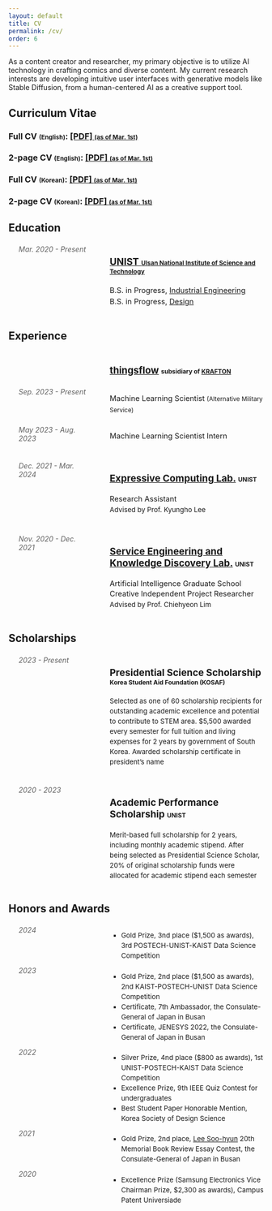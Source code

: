 ```yaml
---
layout: default
title: CV
permalink: /cv/
order: 6
---
```

<head>
<style>
.about-grid {
    display: grid;
    grid-template-columns: 160px auto;
    column-gap: 40px;
    font-size: 16px;
    margin-top: 10px;
    margin-bottom: 20px;
}
.about-grid .section-title {
    margin: 0;
    justify-self: start;
    align-self: start;
    font-size: 0.875em;
    padding-top: 4px;
    padding-left: 20px;
}
.section-title {
    color: #606060;
    font-style: italic;
}
</style>
</head>

<p class="sponsors">
As a content creator and researcher, my primary objective is to utilize AI technology in crafting comics and diverse content. My current research interests are developing intuitive user interfaces with generative models like Stable Diffusion, from a human-centered AI as a creative support tool.
</p>

<h2>Curriculum Vitae</h2>
<div class="news-entries grid-2">
<div class="entry-item course">
    <h3 class="entry-title">Full CV <span style="font-size: 9pt;">(English)</span>: <a href="/assets/cv/20240301_SeonukKim_EN_CV.pdf">[PDF] <span style="font-size: 9pt;">(as of Mar. 1st)</span></a></h3>
    <h3 class="entry-title">2-page CV <span style="font-size: 9pt;">(English)</span>: <a href="/assets/cv/20240301_SeonukKim_EN_Resume.pdf">[PDF] <span style="font-size: 9pt;">(as of Mar. 1st)</span></a></h3>
</div>
<div class="entry-item course">
    <h3 class="entry-title">Full CV <span style="font-size: 9pt;">(Korean)</span>: <a href="/assets/cv/20240301_SeonukKim_KO_CV.pdf">[PDF] <span style="font-size: 9pt;">(as of Mar. 1st)</span></a></h3>
    <h3 class="entry-title">2-page CV <span style="font-size: 9pt;">(Korean)</span>: <a href="/assets/cv/20240301_SeonukKim_KO_Resume.pdf">[PDF] <span style="font-size: 9pt;">(as of Mar. 1st)</span></a></h3>
</div>
</div>

<h2>Education</h2>
<div class="about-grid section">
	<div class="section-title">Mar. 2020 - Present</div>
	<div class="about-content">
		<h3 class="entry-title"><a href="https://www.unist.ac.kr/">UNIST <span style="font-size: 9pt;">Ulsan National Institute of Science and Technology</span></a></h3>
    <p style="font-size: 11pt; line-height: 150%;">
      B.S. in Progress, <a href="https://ie.unist.ac.kr/">Industrial Engineering</a><br>
      B.S. in Progress, <a href="https://design.unist.ac.kr/">Design</a></p>
</div>
</div>

<h2>Experience</h2>
<div class="about-grid section">
	<div class="section-title"></div>
	<div class="about-content">
      <h3 class="entry-title"><a href="https://thingsflow.com/">thingsflow</a> <span style="font-size: 9pt;">subsidiary of <a href="https://www.krafton.com/">KRAFTON</a></span></h3>
  </div>
  <div class="section-title">Sep. 2023 - Present</div>
	<div class="about-content">
    <p style="font-size: 11pt; line-height: 150%;">
        Machine Learning Scientist <span style="font-size: 9pt;"> (Alternative Military Service)</span><br></p>
  </div>
  <div class="section-title">May  2023 - Aug. 2023</div>
	<div class="about-content">
    <p style="font-size: 11pt; line-height: 150%;">
      Machine Learning Scientist Intern <br></p>
  </div>
</div>

<div class="about-grid section">
	<div class="section-title">Dec. 2021 - Mar. 2024</div>
	<div class="about-content">
		<h3 class="entry-title"><a href="https://www.klee141.com/">Expressive Computing Lab.</a> <span style="font-size: 9pt;">UNIST</span></h3>
      <p style="font-size: 11pt; line-height: 140%;">
        Research Assistant
      <br>
      <span style="font-size: 10pt;">Advised by Prof. Kyungho Lee</span>
      </p>
</div>
</div>

<div class="about-grid section">
	<div class="section-title">Nov. 2020 - Dec. 2021</div>
	<div class="about-content">
		<h3 class="entry-title"><a href="https://service.unist.ac.kr/">Service Engineering and Knowledge Discovery Lab.</a> <span style="font-size: 9pt;">UNIST</span></h3>
      <p style="font-size: 11pt; line-height: 140%;">
        Artificial Intelligence Graduate School Creative Independent Project Researcher
    <br>
    <span style="font-size: 10pt;">Advised by Prof. Chiehyeon Lim</span>
      </p>
</div>
</div>

<h2>Scholarships</h2>
<div class="about-grid section">
	<div class="section-title">2023 - Present</div>
	<div class="about-content">
		<h3 class="entry-title">Presidential Science Scholarship <span style="font-size: 9pt;">Korea Student Aid Foundation (KOSAF)</span></h3>
      <p style="font-size: 10pt; line-height: 150%;">
       Selected as one of 60 scholarship recipients for outstanding academic excellence and potential to contribute to STEM area. $5,500 awarded every semester for full tuition and living expenses for 2 years by government of South Korea. Awarded scholarship certificate in president’s name
      </p>
</div>
</div>

<div class="about-grid section">
	<div class="section-title">2020 - 2023</div>
	<div class="about-content">
		<h3 class="entry-title">Academic Performance Scholarship <span style="font-size: 9pt;">UNIST</span></h3>
      <p style="font-size: 10pt; line-height: 150%;">
       Merit-based full scholarship for 2 years, including monthly academic stipend. After being selected as Presidential Science Scholar, 20% of original scholarship funds were allocated for academic stipend each semester
      </p>  
</div>
</div>

<h2>Honors and Awards</h2>
<div class="about-grid section">
	<div class="section-title">2024</div>
	<div class="about-content">
    <ul style="list-style-type:square; font-size: 10pt; line-height: 150%; margin-bottom: 5px; padding-bottom: 2px;">
      <li>Gold Prize, 3nd place ($1,500 as awards), 3rd POSTECH-UNIST-KAIST Data Science Competition</li> 
    </ul>  
  </div>

  <div class="section-title">2023</div>
	<div class="about-content">
    <ul style="list-style-type:square; font-size: 10pt; line-height: 150%; margin-bottom: 5px; padding-bottom: 2px;">
      <li>Gold Prize, 2nd place ($1,500 as awards), 2nd KAIST-POSTECH-UNIST Data Science Competition</li> 
      <li>Certificate, 7th Ambassador, the Consulate-General of Japan in Busan</li> 
      <li>Certificate, JENESYS 2022, the Consulate-General of Japan in Busan</li> 
    </ul>  
  </div>

  <div class="section-title">2022</div>
	<div class="about-content">
    <ul style="list-style-type:square; font-size: 10pt; line-height: 150%; margin-bottom: 5px; padding-bottom: 2px;">
      <li>Silver Prize, 4nd place ($800 as awards), 1st UNIST-POSTECH-KAIST Data Science Competition</li>
      <li>Excellence Prize, 9th IEEE Quiz Contest for undergraduates</li>
      <li>Best Student Paper Honorable Mention, Korea Society of Design Science</li>
    </ul>  
  </div>

  <div class="section-title">2021</div>
	<div class="about-content">
    <ul style="list-style-type:square; font-size: 10pt; line-height: 150%; margin-bottom: 5px; padding-bottom: 2px;">
      <li>Gold Prize, 2nd place, <a href="https://www.donga.com/en/article/all/20011231/210363/1/">Lee Soo-hyun</a> 20th Memorial Book Review Essay Contest, the Consulate-General of Japan in Busan</li>
    </ul>  
  </div>

  <div class="section-title">2020</div>
	<div class="about-content">
    <ul style="list-style-type:square; font-size: 10pt; line-height: 150%; margin-bottom: 5px; padding-bottom: 2px;">
      <li>Excellence Prize (Samsung Electronics Vice Chairman Prize, $2,300 as awards), Campus Patent Universiade</li>
    </ul>  
  </div>
</div>